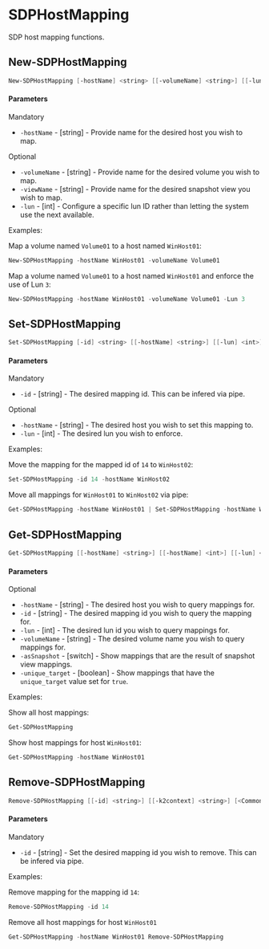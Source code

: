 # SDPHostMapping

SDP host mapping functions.

## New-SDPHostMapping
```PowerShell
New-SDPHostMapping [-hostName] <string> [[-volumeName] <string>] [[-lun] <int>] [[-viewName] <string>] [[-k2context] <string>] [<CommonParameters>]
```

#### Parameters

Mandatory
* `-hostName` - [string] - Provide name for the desired host you wish to map. 

Optional
* `-volumeName` - [string] - Provide name for the desired volume you wish to map. 
* `-viewName` - [string] - Provide name for the desired snapshot view you wish to map.
* `-lun` - [int] - Configure a specific lun ID rather than letting the system use the next available. 

Examples:

Map a volume named `Volume01` to a host named `WinHost01`:

```PowerShell
New-SDPHostMapping -hostName WinHost01 -volumeName Volume01
```

Map a volume named `Volume01` to a host named `WinHost01` and enforce the use of Lun `3`:

```PowerShell
New-SDPHostMapping -hostName WinHost01 -volumeName Volume01 -Lun 3
```

## Set-SDPHostMapping
```PowerShell
Set-SDPHostMapping [-id] <string> [[-hostName] <string>] [[-lun] <int>] [[-k2context] <string>] [<CommonParameters>]
```

#### Parameters

Mandatory
* `-id` - [string] - The desired mapping id. This can be infered via pipe. 

Optional
* `-hostName` - [string] - The desired host you wish to set this mapping to. 
* `-lun` - [int] - The desired lun you wish to enforce. 

Examples:

Move the mapping for the mapped id of `14` to `WinHost02`:

```PowerShell
Set-SDPHostMapping -id 14 -hostName WinHost02
```

Move all mappings for `WinHost01` to `WinHost02` via pipe:

```PowerShell
Get-SDPHostMapping -hostName WinHost01 | Set-SDPHostMapping -hostName WinHost02
```

## Get-SDPHostMapping
```PowerShell
Get-SDPHostMapping [[-hostName] <string>] [[-hostName] <int>] [[-lun] <int>] [[-unique_target] <bool>] [[-volumeName] <string>] [[-k2context] <string>] [-asSnapshot] [<CommonParameters>]
```

#### Parameters

Optional
* `-hostName` - [string] - The desired host you wish to query mappings for.  
* `-id` - [string] - The desired mapping id you wish to query the mapping for. 
* `-lun` - [int] - The desired lun id you wish to query mappings for. 
* `-volumeName` - [string] - The desired volume name you wish to query mappings for. 
* `-asSnapshot` - [switch] - Show mappings that are the result of snapshot view mappings. 
* `-unique_target` - [boolean] - Show mappings that have the `unique_target` value set for `true`.

Examples:

Show all host mappings:

```PowerShell
Get-SDPHostMapping
```

Show host mappings for host `WinHost01`:

```PowerShell
Get-SDPHostMapping -hostName WinHost01 
```

## Remove-SDPHostMapping
```PowerShell
Remove-SDPHostMapping [[-id] <string>] [[-k2context] <string>] [<CommonParameters>]
```

#### Parameters

Mandatory
* `-id` - [string] - Set the desired mapping id you wish to remove. This can be infered via pipe. 

Examples:

Remove mapping for the mapping id `14`:

```PowerShell
Remove-SDPHostMapping -id 14
```

Remove all host mappings for host `WinHost01`

```PowerShell
Get-SDPHostMapping -hostName WinHost01 Remove-SDPHostMapping
```